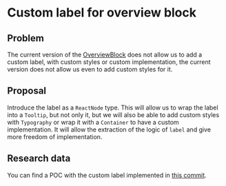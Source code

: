 # Custom label for overview block

## Problem

The current version of the [OverviewBlock](http://localhost:9001/?path=/story/components-overviewblock--overviewblock) does not allow us to add a custom label, with custom styles or custom implementation, the current version does not allow us even to add custom styles for it.

## Proposal

Introduce the label as a `ReactNode` type.
This will allow us to wrap the label into a `Tooltip`, but not only it, but we will also be able to add custom styles with `Typography` or wrap it with a `Container` to have a custom implementation.
It will allow the extraction of the logic of `label` and give more freedom of implementation.

## Research data

You can find a POC with the custom label implemented in [this commit](https://github.com/toptal/picasso/commit/401a5cb7ef66478f534707e064643477a1f0c2e6).
